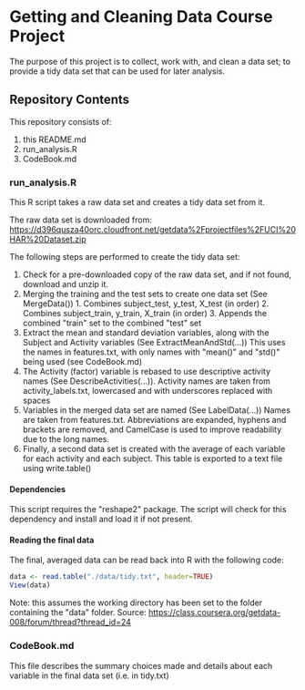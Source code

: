 Getting and Cleaning Data Course Project
========================================

The purpose of this project is to collect, work with, and clean a data set; to provide a tidy data set that can be used for later analysis.

## Repository Contents

This repository consists of:

  1. this README.md
  2. run_analysis.R
  3. CodeBook.md

### run_analysis.R

This R script takes a raw data set and creates a tidy data set from it.

The raw data set is downloaded from:
https://d396qusza40orc.cloudfront.net/getdata%2Fprojectfiles%2FUCI%20HAR%20Dataset.zip

The following steps are performed to create the tidy data set:

  1. Check for a pre-downloaded copy of the raw data set, and if not found, download and unzip it.
  2. Merging the training and the test sets to create one data set (See MergeData())
    1. Combines subject_test, y_test, X_test (in order)
    2. Combines subject_train, y_train, X_train (in order)
    3. Appends the combined "train" set to the combined "test" set
  3. Extract the mean and standard deviation variables, along with the Subject and Activity variables (See ExtractMeanAndStd(...))
    This uses the names in features.txt, with only names with "mean()" and "std()" being used (see CodeBook.md)
  4. The Activity (factor) variable is rebased to use descriptive activity names (See DescribeActivities(...)).
    Activity names are taken from activity_labels.txt, lowercased and with underscores replaced with spaces
  5. Variables in the merged data set are named (See LabelData(...))
    Names are taken from features.txt. Abbreviations are expanded, hyphens and brackets are removed, and CamelCase is used to improve readability due to the long names.
  6. Finally, a second data set is created with the average of each variable for each activity and each subject. 
    This table is exported to a text file using write.table()

#### Dependencies
This script requires the "reshape2" package. The script will check for this dependency and install and load it if not present.

#### Reading the final data
The final, averaged data can be read back into R with the following code:

```R
data <- read.table("./data/tidy.txt", header=TRUE)
View(data)
```

Note: this assumes the working directory has been set to the folder containing the "data" folder. 
Source: https://class.coursera.org/getdata-008/forum/thread?thread_id=24

### CodeBook.md
This file describes the summary choices made and details about each variable in the final data set (i.e. in tidy.txt)